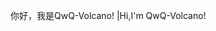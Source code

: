 
<!---
QwQ-Volcano/QwQ-Volcano is a ✨ special ✨ repository because its `README.md` (this file) appears on your GitHub profile.
You can click the Preview link to take a look at your changes.
--->

你好，我是QwQ-Volcano! |Hi,I'm QwQ-Volcano!




